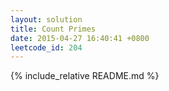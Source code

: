 ```yaml
---
layout: solution
title: Count Primes
date: 2015-04-27 16:40:41 +0800
leetcode_id: 204
---
```

{% include_relative README.md %}
